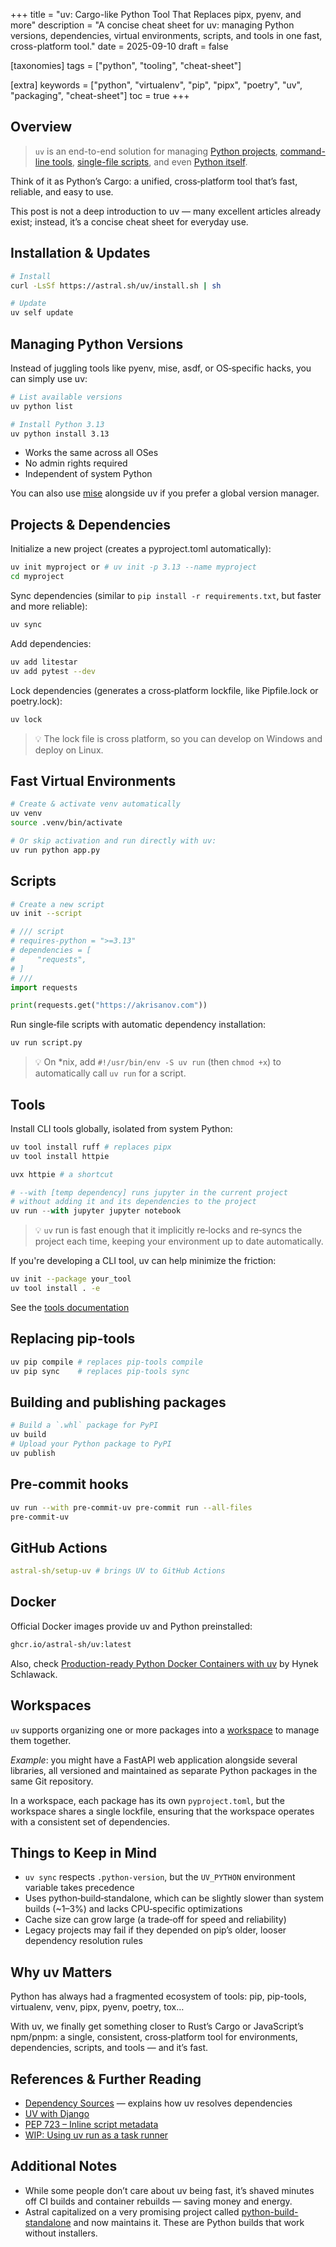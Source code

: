 +++
title = "uv: Cargo-like Python Tool That Replaces pipx, pyenv, and more"
description = "A concise cheat sheet for uv: managing Python versions, dependencies, virtual environments, scripts, and tools in one fast, cross-platform tool."
date = 2025-09-10
draft = false

[taxonomies]
tags = ["python", "tooling", "cheat-sheet"]

[extra]
keywords = ["python", "virtualenv", "pip", "pipx", "poetry", "uv", "packaging", "cheat-sheet"]
toc = true
+++

## Overview

> `uv` is an end-to-end solution for managing [Python projects](https://docs.astral.sh/uv/guides/projects/),
[command-line tools](https://docs.astral.sh/uv/guides/tools/),
[single-file scripts](https://docs.astral.sh/uv/guides/scripts/), and even
[Python itself](https://docs.astral.sh/uv/guides/install-python/).

Think of it as Python’s Cargo: a unified, cross‑platform tool that’s fast, reliable, and easy to use.

This post is not a deep introduction to uv — many excellent articles already exist; instead,
it’s a concise cheat sheet for everyday use.

## Installation & Updates

```bash
# Install
curl -LsSf https://astral.sh/uv/install.sh | sh

# Update
uv self update
```

## Managing Python Versions

Instead of juggling tools like pyenv, mise, asdf, or OS‑specific hacks, you can simply use uv:

```bash
# List available versions
uv python list

# Install Python 3.13
uv python install 3.13
```

- Works the same across all OSes
- No admin rights required
- Independent of system Python

You can also use [mise](https://github.com/jdx/mise) alongside uv if you prefer a global version manager.

## Projects & Dependencies

Initialize a new project (creates a pyproject.toml automatically):

```bash
uv init myproject or # uv init -p 3.13 --name myproject
cd myproject
```

Sync dependencies (similar to `pip install -r requirements.txt`, but faster and more reliable):

```bash
uv sync
```

Add dependencies:

```bash
uv add litestar
uv add pytest --dev
```

Lock dependencies (generates a cross‑platform lockfile, like Pipfile.lock or poetry.lock):

```bash
uv lock
```

> 💡 The lock file is cross platform, so you can develop on Windows and deploy on Linux.

## Fast Virtual Environments

```bash
# Create & activate venv automatically
uv venv
source .venv/bin/activate

# Or skip activation and run directly with uv:
uv run python app.py
```

## Scripts

```bash
# Create a new script
uv init --script
```

```python
# /// script
# requires-python = ">=3.13"
# dependencies = [
#     "requests",
# ]
# ///
import requests

print(requests.get("https://akrisanov.com"))
```

Run single‑file scripts with automatic dependency installation:

```bash
uv run script.py
```

> 💡  On *nix, add `#!/usr/bin/env -S uv run` (then `chmod +x`) to automatically call `uv run` for a script.

## Tools

Install CLI tools globally, isolated from system Python:

```python
uv tool install ruff # replaces pipx
uv tool install httpie

uvx httpie # a shortcut

# --with [temp dependency] runs jupyter in the current project
# without adding it and its dependencies to the project
uv run --with jupyter jupyter notebook
```

> 💡 `uv` run is fast enough that it implicitly re‑locks and re‑syncs the project each time, keeping your environment
> up to date automatically.

If you're developing a CLI tool, uv can help minimize the friction:

```bash
uv init --package your_tool
uv tool install . -e
```

See the [tools documentation](https://docs.astral.sh/uv/concepts/tools/)

## Replacing pip-tools

```bash
uv pip compile # replaces pip-tools compile
uv pip sync    # replaces pip-tools sync
```

## Building and publishing packages

```bash
# Build a `.whl` package for PyPI
uv build
# Upload your Python package to PyPI
uv publish
```

## Pre-commit hooks

```bash
uv run --with pre-commit-uv pre-commit run --all-files
pre-commit-uv
```

## GitHub Actions

```yaml
astral-sh/setup-uv # brings UV to GitHub Actions
```

## Docker

Official Docker images provide uv and Python preinstalled:

```dockerfile
ghcr.io/astral-sh/uv:latest
```

Also, check [Production-ready Python Docker Containers with uv](https://hynek.me/articles/docker-uv/) by Hynek Schlawack.

## Workspaces

`uv` supports organizing one or more packages into a [workspace](https://docs.astral.sh/uv/concepts/projects/workspaces/)
to manage them together.

*Example*: you might have a FastAPI web application alongside several libraries, all versioned and maintained as separate
Python packages in the same Git repository.

In a workspace, each package has its own `pyproject.toml`, but the workspace shares a single lockfile, ensuring that
the workspace operates with a consistent set of dependencies.

## Things to Keep in Mind

- `uv sync` respects `.python-version`, but the `UV_PYTHON` environment variable takes precedence
- Uses python‑build‑standalone, which can be slightly slower than system builds (~1–3%) and lacks CPU‑specific optimizations
- Cache size can grow large (a trade‑off for speed and reliability)
- Legacy projects may fail if they depended on pip’s older, looser dependency resolution rules

## Why uv Matters

Python has always had a fragmented ecosystem of tools: pip, pip-tools, virtualenv, venv, pipx, pyenv, poetry, tox…

With uv, we finally get something closer to Rust’s Cargo or JavaScript’s npm/pnpm:
a single, consistent, cross‑platform tool for environments, dependencies, scripts, and tools — and it’s fast.

## References & Further Reading

- [Dependency Sources](https://docs.astral.sh/uv/concepts/projects/dependencies/#dependency-sources)
  — explains how uv resolves dependencies
- [UV with Django](https://blog.pecar.me/uv-with-django)
- [PEP 723 – Inline script metadata](https://peps.python.org/pep-0723/)
- [WIP: Using uv run as a task runner](https://github.com/astral-sh/uv/issues/5903)

## Additional Notes

- While some people don’t care about uv being fast, it’s shaved minutes off CI builds and container rebuilds —
  saving money and energy.
- Astral capitalized on a very promising project called
  [python-build-standalone](https://github.com/astral-sh/python-build-standalone) and now maintains it.
  These are Python builds that work without installers.
